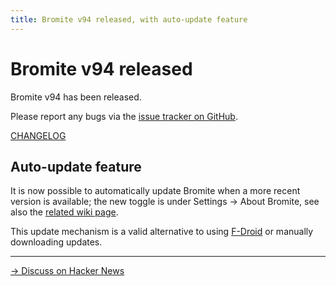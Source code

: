 ```yaml
---
title: Bromite v94 released, with auto-update feature
---
```

# Bromite v94 released

Bromite v94 has been released.

Please report any bugs via the [issue tracker on GitHub](https://github.com/bromite/bromite/issues).

[CHANGELOG](https://github.com/bromite/bromite/blob/master/CHANGELOG.md)

## Auto-update feature

It is now possible to automatically update Bromite when a more recent version is available; the new toggle is under Settings -> About Bromite, see also the [related wiki page](https://github.com/bromite/bromite/wiki/AutomaticUpdates).

This update mechanism is a valid alternative to using [F-Droid](https://www.bromite.org/fdroid) or manually downloading updates.

---
[&rarr; Discuss on Hacker News](https://news.ycombinator.com/item?id=28894681)
